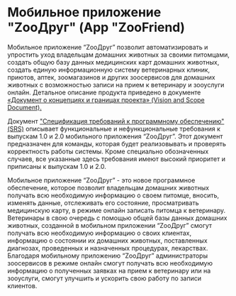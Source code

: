 # Мобильное приложение "ZooДруг" (App "ZooFriend)

Мобильное приложение “ZooДруг” позволит автоматизировать и упростить уход владельцам домашних животных за своими питомцами, создать общую базу данных медицинских карт домашних животных, создать единую информационную систему ветеринарных клиник, приютов, аптек, зоомагазинов и других зоосервисов для домашних животных с возможностью записи на прием к ветеринару и зооуслуги онлайн. 
Детальное описание продукта приведено в документе [«Документ о концепциях и границах проекта» (Vision and Scope Document).](https://docs.google.com/document/d/1qyuNK7egBP4tBQ9py71pnCeYJ1cmJxr6NPBNKB3Izz0/edit?usp=sharing)

Документ ["Спецификация требований к программному обеспечению" (SRS)](https://docs.google.com/document/d/1p2pcraBH1HWohwvThOL53N-opbe03pxxzxml8CFQhsE/edit?usp=sharing) описывает функциональные и нефункциональные требования к выпускам 1.0 и 2.0 мобильного приложения “ZooДруг”. Этот документ предназначен для команды, которая будет реализовывать и проверять корректность работы системы. Кроме специально обозначенных случаев, все указанные здесь требования имеют высокий приоритет и приписаны к выпускам 1.0 и 2.0.

Мобильное приложение “ZooДруг” - это новое программное обеспечение, которое позволит  владельцам домашних животных получать всю необходимую информацию о своем питомце, вносить, изменять данные, отслеживать его состояние, просматривать медицинскую карту, в режиме онлайн записать питомца к ветеринару. Ветеринары в свою очередь с помощью общей базы данных домашних животных, созданной в мобильном приложении “ZooДруг” смогут получать всю необходимую информацию о своих клиентах, информацию о состоянии их домашних животных, поставленных диагнозах, проведенных и назначенных процедурах, лекарствах. Благодаря мобильному приложению “ZooДруг” администраторы зоосервисов в режиме онлайн  смогут получать всю необходимую информацию о полученных заявках на прием к ветеринару или на зооуслуги, смогут улучшить и ускорить свою работу по записи клиентов.
 